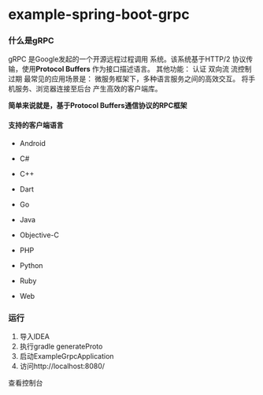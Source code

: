 # example-spring-boot-grpc

### 什么是gRPC

gRPC 是Google发起的一个开源远程过程调用 系统。该系统基于HTTP/2 协议传输，使用**Protocol Buffers** 作为接口描述语言。 其他功能： 认证 双向流 流控制 过期 最常见的应用场景是： 微服务框架下，多种语言服务之间的高效交互。 将手机服务、浏览器连接至后台 产生高效的客户端库。

**简单来说就是，基于Protocol Buffers通信协议的RPC框架**

#### 支持的客户端语言

-   Android
    
-   C#
    
-   C++
    
-   Dart
    
-   Go
    
-   Java
    
-   Objective-C
    
-   PHP
    
-   Python
    
-   Ruby
    
-   Web


### 运行

1. 导入IDEA
2. 执行gradle generateProto
3. 启动ExampleGrpcApplication
4. 访问http://localhost:8080/

查看控制台
